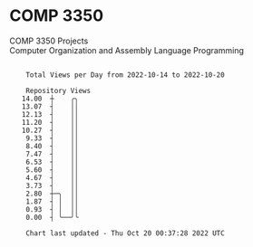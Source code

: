 # COMP 3350
COMP 3350 Projects  
Computer Organization and Assembly Language Programming

```

    Total Views per Day from 2022-10-14 to 2022-10-20

    Repository Views
   14.00  ┼    ╭╮
   13.07  ┤    ││
   12.13  ┤    ││
   11.20  ┤    ││
   10.27  ┤    ││
    9.33  ┤    ││
    8.40  ┤    ││
    7.47  ┤    ││
    6.53  ┤    ││
    5.60  ┤    ││
    4.67  ┤    ││
    3.73  ┤    ││
    2.80  ┼─╮  ││
    1.87  ┤ │  ││
    0.93  ┤ │  ││
    0.00  ┤ ╰──╯╰

    Chart last updated - Thu Oct 20 00:37:28 2022 UTC
    
```
